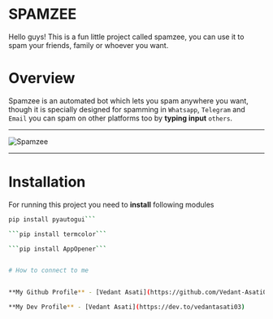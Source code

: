 # SPAMZEE

Hello guys! This is a fun little project called spamzee, you can use it to spam your friends, family or whoever you want.



# Overview

Spamzee is an automated bot which lets you spam anywhere you want, though it is specially designed for spamming in `Whatsapp`, `Telegram` and `Email` you can spam on other platforms too by **typing input** `others`.




_______________________________________________________________________________________________________________________________________________________________________


![Spamzee](https://user-images.githubusercontent.com/109758134/197852239-a4fcd37e-bfbf-45c2-b6bb-f58363708578.jpg)


_______________________________________________________________________________________________________________________________________________________________________




# Installation


For running this project you need to **install** following modules

```sh
pip install pyautogui```

```pip install termcolor```

```pip install AppOpener```


# How to connect to me


**My Github Profile** - [Vedant Asati](https://github.com/Vedant-Asati03)

**My Dev Profile** - [Vedant Asati](https://dev.to/vedantasati03)
